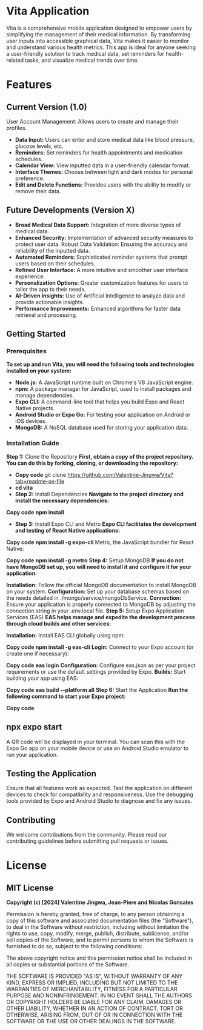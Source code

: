 # Vita Application
Vita is a comprehensive mobile application designed to empower users by simplifying the management of their medical information. By transforming user inputs into accessible graphical data, Vita makes it easier to monitor and understand various health metrics. This app is ideal for anyone seeking a user-friendly solution to track medical data, set reminders for health-related tasks, and visualize medical trends over time.

# Features
## Current Version (1.0)
User Account Management: Allows users to create and manage their profiles.
- **Data Input:** Users can enter and store medical data like blood pressure, glucose levels, etc.
- **Reminders:** Set reminders for health appointments and medication schedules.
- **Calendar View:** View inputted data in a user-friendly calendar format.
- **Interface Themes:** Choose between light and dark modes for personal preference.
- **Edit and Delete Functions:** Provides users with the ability to modify or remove their data.
## Future Developments (Version X)
- **Broad Medical Data Support:** Integration of more diverse types of medical data.
- **Enhanced Security:** Implementation of advanced security measures to protect user data.
Robust Data Validation: Ensuring the accuracy and reliability of the inputted data.
- **Automated Reminders:** Sophisticated reminder systems that prompt users based on their schedules.
- **Refined User Interface:** A more intuitive and smoother user interface experience.
- **Personalization Options:** Greater customization features for users to tailor the app to their needs.
- **AI-Driven Insights:** Use of Artificial Intelligence to analyze data and provide actionable insights.
- **Performance Improvements:** Enhanced algorithms for faster data retrieval and processing.
## Getting Started
### Prerequisites
__To set up and run Vita, you will need the following tools and technologies installed on your system:__

- **Node.js:** A JavaScript runtime built on Chrome's V8 JavaScript engine.
- **npm:** A package manager for JavaScript, used to install packages and manage dependencies.
- **Expo CLI:** A command-line tool that helps you build Expo and React Native projects.
- **Android Studio or Expo Go:** For testing your application on Android or iOS devices.
- **MongoDB:** A NoSQL database used for storing your application data.
### Installation Guide
**Step 1:** Clone the Repository
__First, obtain a copy of the project repository. You can do this by forking, cloning, or downloading the repository:__

- **Copy code**
git clone  https://github.com/Valentine-Jingwa/Vita?tab=readme-ov-file
- **cd vita**
- **Step 2:** Install Dependencies
__Navigate to the project directory and install the necessary dependencies:__

__Copy code__
__npm install__
- **Step 3:** Install Expo CLI and Metro
__Expo CLI facilitates the development and testing of React Native applications:__

**Copy code**
**npm install -g expo-cli**
Metro, the JavaScript bundler for React Native:

**Copy code**
**npm install -g metro**
**Step 4:** Setup MongoDB
**If you do not have MongoDB set up, you will need to install it and configure it for your application:**

**Installation:** Follow the official MongoDB documentation to install MongoDB on your system.
**Configuration:** Set up your database schemas based on the needs detailed in ./mongo/service/mongoDbService.
**Connection:** Ensure your application is properly connected to MongoDB by adjusting the connection string in your .env.local file.
**Step 5:** Setup Expo Application Services (EAS)
**EAS helps manage and expedite the development process through cloud builds and other services:**

**Installation:** Install EAS CLI globally using npm:

**Copy code**
**npm install -g eas-cli**
**Login:** Connect to your Expo account (or create one if necessary):

**Copy code**
**eas login**
**Configuration:** Configure eas.json as per your project requirements or use the default settings provided by Expo.
**Builds:** Start building your app using EAS:

**Copy code**
**eas build --platform all**
**Step 6:** Start the Application
**Run the following command to start your Expo project:**


**Copy code**
## **npx expo start**
A QR code will be displayed in your terminal. You can scan this with the Expo Go app on your mobile device or use an Android Studio emulator to run your application.

## Testing the Application
Ensure that all features work as expected. Test the application on different devices to check for compatibility and responsiveness. Use the debugging tools provided by Expo and Android Studio to diagnose and fix any issues.

## Contributing
We welcome contributions from the community. Please read our contributing guidelines before submitting pull requests or issues.

# License
## MIT License

**Copyright (c) [2024] Valentine Jingwa, Jean-Piere and Nicolas Gonsales**

Permission is hereby granted, free of charge, to any person obtaining a copy
of this software and associated documentation files (the "Software"), to deal
in the Software without restriction, including without limitation the rights
to use, copy, modify, merge, publish, distribute, sublicense, and/or sell
copies of the Software, and to permit persons to whom the Software is
furnished to do so, subject to the following conditions:

The above copyright notice and this permission notice shall be included in all
copies or substantial portions of the Software.

THE SOFTWARE IS PROVIDED "AS IS", WITHOUT WARRANTY OF ANY KIND, EXPRESS OR
IMPLIED, INCLUDING BUT NOT LIMITED TO THE WARRANTIES OF MERCHANTABILITY,
FITNESS FOR A PARTICULAR PURPOSE AND NONINFRINGEMENT. IN NO EVENT SHALL THE
AUTHORS OR COPYRIGHT HOLDERS BE LIABLE FOR ANY CLAIM, DAMAGES OR OTHER
LIABILITY, WHETHER IN AN ACTION OF CONTRACT, TORT OR OTHERWISE, ARISING FROM,
OUT OF OR IN CONNECTION WITH THE SOFTWARE OR THE USE OR OTHER DEALINGS IN THE
SOFTWARE.
